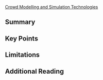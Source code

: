 
[Crowd Modelling and Simulation Technologies](https://research.tees.ac.uk/ws/portalfiles/portal/6477586/Accepted_manuscript.pdf) 
## Summary


## Key Points

## Limitations

## Additional Reading